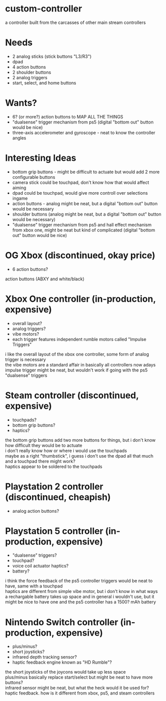 # custom-controller
a controller built from the carcasses of other main stream controllers

# Needs
* 2 analog sticks (stick buttons "L3/R3")
* dpad
* 4 action buttons
* 2 shoulder buttons
* 2 analog triggers
* start, select, and home buttons

# Wants?
* 6? (or more?) action buttons to MAP ALL THE THINGS
* "dualsense" trigger mechanism from ps5 (digital "bottom out" button would be nice)
* three-axis accelerometer and gyroscope - neat to know the controller angles

# Interesting Ideas
* bottom grip buttons - might be difficult to actuate but would add 2 more configurable buttons
* camera stick could be touchpad, don't know how that would affect aiming
* dpad could be touchpad, would give more controll over selections ingame
* action buttons - analog might be neat, but a digital "bottom out" button would be necessary
* shoulder buttons (analog might be neat, but a digital "bottom out" button would be necessary)
* "dualsense" trigger mechanism from ps5 and hall effect mechanism from xbox one, might be neat but kind of complicated (digital "bottom out" button would be nice)

# OG Xbox (discontinued, okay price)
* 6 action buttons?

action buttons (ABXY and white/black)

# Xbox One controller (in-production, expensive)
* overall layout?
* analog triggers?
* vibe motors?
* each trigger features independent rumble motors called "Impulse Triggers"

i like the overall layout of the xbox one controller, some form of analog trigger is necessary<br/>
the vibe motors are a standard affair in basically all controllers now adays<br/>
impulse trigger might be neat, but wouldn't work if going with the ps5 "dualsense" triggers

# Steam controller (discontinued, expensive)
* touchpads?
* bottom grip buttons?
* haptics?

the bottom grip buttons add two more buttons for things, but i don't know how difficult they would be to actuate<br/>
i don't really know how or where i would use the touchpads<br/>
maybe as a right "thumbstick", i guess i don't use the dpad all that much and a touchpad there might work?<br/>
haptics appear to be soldered to the touchpads

# Playstation 2 controller (discontinued, cheapish)
* analog action buttons?

# Playstation 5 controller (in-production, expensive)
* "dualsense" triggers?
* touchpad?
* voice coil actuator haptics?
* battery?

i think the force feedback of the ps5 controller triggers would be neat to have, same with a touchpad<br/>
haptics are different from simple vibe motor, but i don't know in what ways<br/>
a rechargable battery takes up space and in general i wouldn't use, but it might be nice to have one and the ps5 controller has a 1500? mAh battery

# Nintendo Switch controller (in-production, expensive)
* plus/minus?
* short joysticks?
* infrared depth tracking sensor?
* haptic feedback engine known as "HD Rumble"?

the short joysticks of the joycons would take up less space<br/>
plus/minus basically replace start/select but might be neat to have more buttons?<br/>
infrared sensor might be neat, but what the heck would it be used for?<br/>
haptic feedback. how is it different from xbox, ps5, and steam controllers